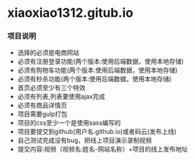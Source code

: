 # xiaoxiao1312.gitub.io
### 项目说明
+ 选择的必须是电商网站
+ 必须有注册登录功能(两个版本:使用后端数据，使用本地存储)
+ 必须有购物车功能(两个版本:使用后端数据，使用本地存储)
+ 必须有秒杀功能(两个版本:使用后端数据，使用本地存储)
+ 首页必须至少有三个特效
+ 必须有列表,列表要使用ajax完成
+ 必须有商品详情页
+ 项目需要gulp打包
+ 项目的css至少一个是使用sass编写的
+ 项目要提交到github(用户名.github.io)或者码云(发布上线)
+ 自己测试完成没有bug，把线上项目演示录制视频
+ 提交内容:视频（视频名:姓名-网站名称）+项目的线上发布地址

